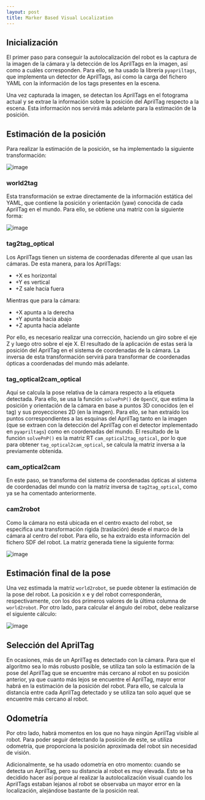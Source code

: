 ```yaml
---
layout: post
title: Marker Based Visual Localization
---
```


## Inicialización
El primer paso para conseguir la autolocalización del robot es la captura de la imagen de la cámara y la detección de los AprilTags en la imagen, así como a cuáles corresponden. Para ello, se ha usado la librería `pyapriltags`, que implementa un detector de AprilTags, así como la carga del fichero YAML con la información de los tags presentes en la escena.

Una vez capturada la imagen, se detectan los AprilTags en el fotograma actual y se extrae la información sobre la posición del AprilTag respecto a la escena. Esta información nos servirá más adelante para la estimación de la posición.

## Estimación de la posición
Para realizar la estimación de la posición, se ha implementado la siguiente transformación:

![image](https://github.com/user-attachments/assets/a810846f-5406-4765-ab92-9bc30155944d)

### world2tag
Esta transformación se extrae directamente de la información estática del YAML, que contiene la posición y orientación (yaw) conocida de cada AprilTag en el mundo. Para ello, se obtiene una matriz con la siguiente forma:

![image](https://github.com/user-attachments/assets/50a67d0f-1ada-43fb-a2a8-bce8e8fe7540)

### tag2tag_optical
Los AprilTags tienen un sistema de coordenadas diferente al que usan las cámaras. De esta manera, para los AprilTags:

* +X es horizontal
* +Y es vertical
* +Z sale hacia fuera

Mientras que para la cámara:

* +X apunta a la derecha
* +Y apunta hacia abajo
* +Z apunta hacia adelante

Por ello, es necesario realizar una corrección, haciendo un giro sobre el eje Z y luego otro sobre el eje X. El resultado de la aplicación de estas será la posición del AprilTag en el sistema de coordenadas de la cámara. La inversa de esta transformación servirá para transformar de coordenadas ópticas a coordenadas del mundo más adelante.

### tag_optical2cam_optical
Aquí se calcula la pose relativa de la cámara respecto a la etiqueta detectada. Para ello, se usa la función `solvePnP()` de `OpenCV`, que estima la posición y orientación de la cámara en base a puntos 3D conocidos (en el tag) y sus proyecciones 2D (en la imagen). Para ello, se han extraído los puntos correspondientes a las esquinas del AprilTag tanto en la imagen (que se extraen con la detección del AprilTag con el detector implementado en `pyapriltags`) como en coordenadas del mundo. El resultado de la función `solvePnP()` es la matriz RT `cam_optical2tag_optical`, por lo que para obtener `tag_optical2cam_optical`, se calcula la matriz inversa a la previamente obtenida.

### cam_optical2cam
En este paso, se transforma del sistema de coordenadas ópticas al sistema de coordenadas del mundo con la matriz inversa de `tag2tag_optical`, como ya se ha comentado anteriormente.

### cam2robot
Como la cámara no está ubicada en el centro exacto del robot, se especifica una transformación rígida (traslación) desde el marco de la cámara al centro del robot. Para ello, se ha extraído esta información del fichero SDF del robot. La matriz generada tiene la siguiente forma:

![image](https://github.com/user-attachments/assets/c91a1841-df25-4ac9-8cac-c166860b7242)

## Estimación final de la pose
Una vez estimada la matriz `world2robot`, se puede obtener la estimación de la pose del robot. La posición x e y del robot corresponderán, respectivamente, con los dos primeros valores de la última columna de `world2robot`. Por otro lado, para calcular el ángulo del robot, debe realizarse el siguiente cálculo: 

![image](https://github.com/user-attachments/assets/2f270336-e8b2-412d-ba7e-7803b6236159)

## Selección del AprilTag
En ocasiones, más de un AprilTag es detectado con la cámara. Para que el algoritmo sea lo más robusto posible, se utiliza tan solo la estimación de la pose del AprilTag que se encuentre más cercano al robot en su posición anterior, ya que cuanto más lejos se encuentre el AprilTag, mayor error habrá en la estimación de la posición del robot. Para ello, se calcula la distancia entre cada AprilTag detectado y se utiliza tan solo aquel que se encuentre más cercano al robot.

## Odometría
Por otro lado, habrá momentos en los que no haya ningún AprilTag visible al robot. Para poder seguir detectando la posición de este, se utiliza odometría, que proporciona la posición aproximada del robot sin necesidad de visión. 

Adicionalmente, se ha usado odometría en otro momento: cuando se detecta un AprilTag, pero su distancia al robot es muy elevada. Esto se ha decidido hacer así porque al realizar la autolocalización visual cuando los AprilTags estaban lejanos al robot se observaba un mayor error en la localización, alejándose bastante de la posición real.

